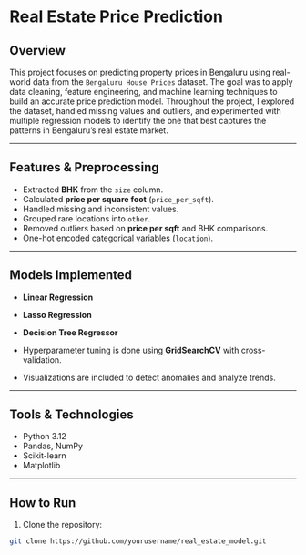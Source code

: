 # Real Estate Price Prediction

## Overview
This project focuses on predicting property prices in Bengaluru using real-world data from the `Bengaluru House Prices` dataset. The goal was to apply data cleaning, feature engineering, and machine learning techniques to build an accurate price prediction model. Throughout the project, I explored the dataset, handled missing values and outliers, and experimented with multiple regression models to identify the one that best captures the patterns in Bengaluru’s real estate market.

---

## Features & Preprocessing
- Extracted **BHK** from the `size` column.
- Calculated **price per square foot** (`price_per_sqft`).
- Handled missing and inconsistent values.
- Grouped rare locations into `other`.
- Removed outliers based on **price per sqft** and BHK comparisons.
- One-hot encoded categorical variables (`location`).

---

## Models Implemented
- **Linear Regression**
- **Lasso Regression**
- **Decision Tree Regressor**

- Hyperparameter tuning is done using **GridSearchCV** with cross-validation.
- Visualizations are included to detect anomalies and analyze trends.

---

## Tools & Technologies
- Python 3.12
- Pandas, NumPy
- Scikit-learn
- Matplotlib

---

## How to Run
1. Clone the repository:
```bash
git clone https://github.com/yourusername/real_estate_model.git
